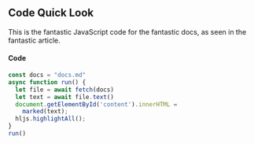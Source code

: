## Code Quick Look

This is the fantastic JavaScript code for the fantastic docs, as seen in the fantastic article.

#### Code

```JavaScript
const docs = "docs.md"
async function run() {
  let file = await fetch(docs)
  let text = await file.text()
  document.getElementById('content').innerHTML =
    marked(text);
  hljs.highlightAll();
}
run()
```
